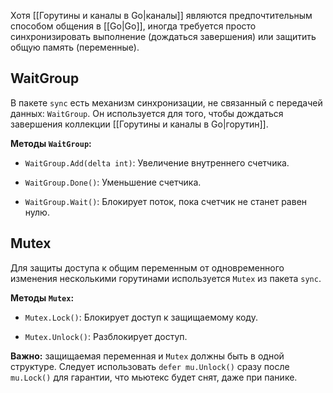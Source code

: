 Хотя [[Горутины и каналы в Go|каналы]] являются предпочтительным способом общения в [[Go|Go]], иногда требуется просто синхронизировать выполнение (дождаться завершения) или защитить общую память (переменные).

## WaitGroup

В пакете `sync` есть механизм синхронизации, не связанный с передачей данных: `WaitGroup`. Он используется для того, чтобы дождаться завершения коллекции [[Горутины и каналы в Go|горутин]].

**Методы `WaitGroup`:**

- `WaitGroup.Add(delta int)`: Увеличение внутреннего счетчика.

- `WaitGroup.Done()`: Уменьшение счетчика.

- `WaitGroup.Wait()`: Блокирует поток, пока счетчик не станет равен нулю.

## Mutex

Для защиты доступа к общим переменным от одновременного изменения несколькими горутинами используется `Mutex` из пакета `sync`.

**Методы `Mutex`:**

- `Mutex.Lock()`: Блокирует доступ к защищаемому коду.

- `Mutex.Unlock()`: Разблокирует доступ.

**Важно:** защищаемая переменная и `Mutex` должны быть в одной структуре. Следует использовать `defer mu.Unlock()` сразу после `mu.Lock()` для гарантии, что мьютекс будет снят, даже при панике.
